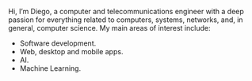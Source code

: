 Hi, I’m Diego, a computer and telecommunications engineer with a deep passion for everything related to computers, systems, networks, and, in general, computer science.
My main areas of interest include:
- Software development.
- Web, desktop and mobile apps.
- AI.
- Machine Learning.
